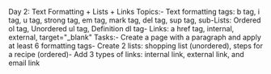  Day 2: Text Formatting + Lists + Links
 Topics:- Text formatting tags: b tag, i tag, u tag, strong tag, em tag, mark tag, del tag, sup tag, sub-Lists: Ordered ol tag, Unordered ul tag, Definition dl tag- Links: a href tag, internal, external, target="_blank"
 Tasks:- Create a page with a paragraph and apply at least 6 formatting tags- Create 2 lists: shopping list (unordered), steps for a recipe (ordered)- Add 3 types of links: internal link, external link, and email link